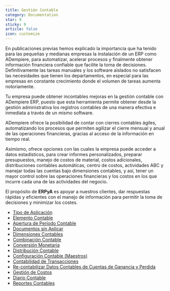 ```yaml
---
title: Gestión Contable
category: Documentation
star: 9
sticky: 9
article: false
icon: customize
---
```


En publicaciones previas hemos explicado la importancia que ha tenido para las pequeñas y medianas empresas la instalación de un ERP como ADempiere, para automatizar, acelerar procesos y finalmente obtener información financiera confiable que facilite la toma de decisiones. Definitivamente las tareas manuales y los software aislados no satisfacen las necesidades que tienen los departamentos, en especial para las empresas en constante crecimiento donde el volumen de tareas aumenta notoriamente.

Tu empresa puede obtener incontables mejoras en la gestión contable con ADempiere ERP, puesto que esta herramienta permite obtener desde la gestión administrativa los registros contables de una manera efectiva e inmediata a través de un mismo software.

ADempiere ofrece la posibilidad de contar con cierres contables ágiles, automatizando los procesos que permiten agilizar el cierre mensual y anual de las operaciones financieras, gracias al acceso de la información en tiempo real.

Asimismo, ofrece opciones con las cuales la empresa puede acceder a datos estadísticos, para crear informes personalizados, preparar presupuestos, manejo de costos de material, costos adicionales, distribuciones contables automáticas, centro de costos, actividades ABC y manejar todas las cuentas bajo dimensiones contables, y así, tener un mayor control sobre las operaciones financieras y los costos en los que incurre cada una de las actividades del negocio.

El propósito de **ERPyA** es apoyar a nuestros clientes, dar respuestas rápidas y eficientes con el manejo de información para permitir la toma de decisiones y minimizar los costes.

- [Tipo de Aplicación](type-application)
- [Elemento Contable](element)
- [Apertura de Período Contable](opening)
- [Documentos sin Aplicar](document)
- [Dimensiones Contables](dimensions)
- [Combinación Contable](combination)
- [Conversión Monetaria](conversion)
- [Distribución Contable](distribution)
- [Configuración Contable (Maestros)](configuration)
- [Contabilidad de Transacciones](accounting)
- [Re-contabilizar Datos Contables de Cuentas de Ganancia y Perdida](revenue)
- [Gestión de Costos](costs)
- [Diario Contable](diary)
- [Reportes Contables](reports)
